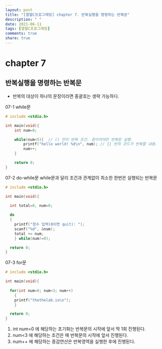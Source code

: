 ```yaml
---
layout: post
title: "[열혈C프로그래밍] chapter 7. 반복실행을 명령하는 반복문"
description: " "
date: 2021-06-11
tags: [열혈C프로그래밍]
comments: true
share: true
---
```


# chapter 7
## 반복실행을 명령하는 반복문

* 반복의 대상이 하나의 문장이라면 중괄호는 생략 가능하다.

07-1 while문
```c
# include <stdio.h>

int main(void){
	int num=0;

	while(num<5){  // () 안이 반복 조건. 참이어야만 반복문 실행.
		printf("hello world! %d\n", num); // {} 안의 코드가 반복할 내용.
		num++;
	}

	return 0;
}
```

07-2 do-while문
while문과 달리 조건과 관계없이 최소한 한번은 실행되는 반복문
```c
# include <stdio.h>

int main(void){
  
  int total=0, num=0;

  do
  {
  	printf("정수 입력(0이면 quit): ");
  	scanf("%d", &num);
  	total += num;
	} while(num!=0);

  return 0;
}
```

07-3 for문
```c
# include <stdio.h>

int main(void){
  
  for(int num=0; num<3; num++)
	{
    printf("thethelab.io\n");
	}

  return 0;
}
```
   1. int num=0 에 해당하는 초기화는 반복문의 시작에 앞서 딱 1회 진행된다.
   2. num<3 에 해당하는 조건은 매 반복문의 시작에 앞서 진행된다.
   3. num++ 에 해당하는 증감연산은 반복영역을 실행한 후에 진행된다. 
